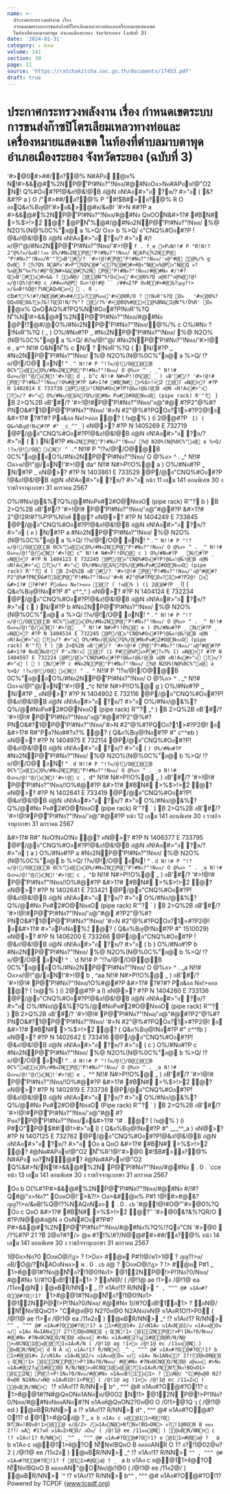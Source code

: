 ```yaml
---
name: >-
  ประกาศกระทรวงพลังงาน เรื่อง
  กำหนดเขตระบบการขนส่งก๊าซปิโตรเลียมเหลวทางท่อและเครื่องหมายแสดงเขต
  ในท้องที่ตำบลมาบตาพุด อำเภอเมืองระยอง จังหวัดระยอง (ฉบับที่ 3)
date: '2024-01-31'
category: ง พิเศษ
volume: 141
section: 30
page: 11
source: 'https://ratchakitcha.soc.go.th/documents/17453.pdf'
draft: true
---
```


# ประกาศกระทรวงพลังงาน เรื่อง กำหนดเขตระบบการขนส่งก๊าซปิโตรเลียมเหลวทางท่อและเครื่องหมายแสดงเขต ในท้องที่ตำบลมาบตาพุด อำเภอเมืองระยอง จังหวัดระยอง (ฉบับที่ 3)

'#>@0#>##/ล?@% N#APอ ํ@ห% N!#>&&@#%2NP@'ิP!#Nล?"!Nหล/#@#NอOล>Nค#APอห!@"O2 N! Q%#Oอ#?P!ํ@&ล!@&!@B อํ@N อN!Aอ#>"อ ?ห/? #>"อ ( &?&#?P a ) O /"#>##/ล?@% P "#!$B#>ล?@% R O ออQ&อ%Bญ@!'#>อ&>@#ค/&คB! '#>N ##?P a #>&&@#%2NP@'ิP!#Nล?"!Nหล/#@#Nอ QหOON&#>1?# #BN# >%$>!>2์ ํ@? @PN'็%@#/@#Nอ2NP@'ิP!#Nล?"!Nหล/ %@ N2O%(N@%0C%"์ล@ a %>Q/ Oล> b %>Q/ อ"CNQ%#Oอ#?P !ํ@&ล!@&!@B อํ@N อN!Aอ#>"อ ?ห/? #>"อ #/!ค/@!"@/#Nอ2NP@'ิP!#Nล?"!Nหล/'#>!@ `f . f_e >PลN!!# P "R!N!?2"@%?ค/&คB!!ลอ O%/#Nอ2NP@'ิP!#Nล?"!Nหล/ NAPอ%2NP@ 'ิP!#Nล?"!Nหล/R'"?อB'#์/? '#>!@!#P@'ิP!#Nล?"!Nหล/'ล@"#@ ํ@%/% g OหN ? %?Q% NAPอ'#>P"%์Q%@#'้อ?%@##>#ํ@อ"N@ห%@Pอ"N@Q อ?%อ@N'็%อ?%!#@"ON#>&&@#%2N P@'ิP!#Nล?"!Nหล/#@#Nอ #/!#?QอB'#์อ#>&& ? ลN@/ @ํ@N'็%!Oอออ'#>@0%?Q อ@0?"อํ@%@!@!ค/@!Q%!@!#@ c /##คห%@P Oล>!@!#@ `` /##ค2?P OหN#>#@&?ญญ?!> ค/&คB!%Qํ@!?%NAQอNล>  . 0 . `cb` #?!%!#?/N@@##>##/ล?@%ออ'#>@0R/O ? !NอR'%?Q Oอ _ '#>@0%?QQหOQO&?ค?&!?QO!N/?%"? @/?%'#>@0Q%#@>@%BN&1@N'็%!O%R' Oอ ` ํ@ห% QหOAQ%#?PQ%N!#Oอ#?P!NอR'%?Q N'็%N!#>&&@#%2NP@'ิP!#Nล?"!Nหล/#@#Nอ @P!?@#/@O%/#Nอ2NP@'ิP!#Nล?"!Nหล/ํ@%/% c O%/#Nอ ? !NอR'%?Q ( _ ) O%/#Nอ#?P _ #Nอ2NP@'ิP!#Nล?"!Nหล/ %@ N2O%(N@%0C%"์ล@ a %>Q/ #/!ค/@!"@/ #Nอ2NP@'ิP!#Nล?"!Nหล/'#>!@ e , a^^ N!!# O&NN'็% c N/ ? !NอR'%?Q (  ) N/#?P _ #Nอ2NP@'ิP!#Nล?"!Nหล/ %@ N2O%(N@%0C%"์ล@ a %>Q/ !?ค/@!/O@ อN! ^ . `^ N!!# P "!?ค/@!/O@@B 0C%"์ล@อO%/#Nอ2NP@'ิP!#Nล?"!Nหล/ O @%ล> ^ . _^ N!!# Oล>ค/@!"@/อN!'#>!@ d , b^c N!!# N#>P!!O%@ _ ) อB'#์/? '#>!@!# P@'ิP!#Nล?"!Nหล/!O%#@#?P &#>1?# #BN# >%$>!>2์ ํ@? คN@>? #?P N 1402814 E 733738 @P/@อ"CNQ%#Oอ#?P!ํ@&ล!@&!@B อํ@N อN!Aอ#>"อ ?ห/? #>"อ O%/#Nอ/@&%?Q%/@#Nอ Pค#2#O@NหลO (pipe rack) R'"? ` ) B 2>Q%2B อB'#์/? '#>!@!#P@'ิP!#Nล?"!Nหล/'ล@"#@ #?P2"@%#?PNO&#?1@P@'ิP!#Nล?"!Nหล/ '#>N #2"@%#?PQOล?1>#?P2@!อ &#>1?# ?#?#? Pล&อล Nค!>คอล ํ@? ( !ห@% ) (ì 2@@#?P ` î) ( Q&อ%Bญ@!Nล#?P #" _c_^^_` ) คN@>? #?P N 1405269 E 732719 @P/@อ"CNQ%#Oอ#?P!ํ@&ล!@&!@B อํ@N อN!Aอ#>"อ ?ห/? #>"อ (  ) N/#?P ` #Nอ2NP@'ิP!#Nล?"!Nหล/ %@ N2O%(N@%0C%"์ล@ a %>Q/ !?ค/@!/O@ อN! ^ . `^ N!!# P "!?ค/@!/O@@B 0C%"์ล@อO%/#Nอ2NP@'ิP!#Nล?"!Nหล/ O @%ล> ^ . _^ N!!# Oล>ค/@!"@/อN!'#>!@ da^ N!!# N#>P!!O%@ a ) O%/#Nอ#?P _ N/#?P _ คN@>? #?P N 1403861 E 733529 @P/@อ"CNQ%#Oอ#?P !ํ@&ล!@&!@B อํ@N อN!Aอ#>"อ ?ห/? #>"อ หน้า 11 เลม 141 ตอนพิเศษ 30 ง ราชกิจจานุเบกษา 31 มกราคม 2567

O%/#Nอ/@&%?Q%/@#NอPค#2#O@NหลO (pipe rack) R'"? b ) B 2>Q%2B อB'#์/? '#>!@!# P@'ิP!#Nล?"!Nหล/'ล@"#@#?P &#>1?# 2"@!2R!#?%P!P%N!อ#์ ํ@? คN@>? #?P N 1404249 E 733845 @P/@อ"CNQ%#Oอ#?P!ํ@&ล!@&!@B อํ@N อN!Aอ#>"อ ?ห/? #>"อ ( ค ) N/#?P a #Nอ2NP@'ิP!#Nล?"!Nหล/ %@ N2O%(N@%0C%"์ล@ a %>Q/ !?ค/@!/O@ อN! ^ . `^ N!!# P "!?ค/@!/O@@B 0C%"์ล@อO%/#Nอ2NP@'ิP!#Nล?"!Nหล/ O @%ล> ^ . _^ N!!# Oล>ค/@!"@/อN!'#>!@ c^ N!!# N#>P!!O%@ c ) O%/#Nอ#?P _ N/#?P _ คN@>? #?P N 1404123 E 732245 @P/@อ"CNQ%#Oอ#?P!ํ@&ล!@&!@B อํ@N อN!Aอ#>"อ ?ห/? #>"อ O%/#Nอ/@&%?Q%/@#NอPค#2#O@NหลO (pipe rack) R'"? d ) B 2>Q%2B อB'#์/? '#>!@!# P@'ิP!#Nล?"!Nหล/'ล@"#@#?P2"@%#?PNO&#?1@P@'ิP!#Nล?"!Nหล/'#>N #2"@%#?PQOล?1>#?P2@! อ &#>1?# ?#?#? Pล&อล Nค!>คอล ํ@? ( !ห@% ) (ì 2@@#?P _` î) ( Q&อ%Bญ@!Nล#?P #" _c_^^_^ ) คN@>? #?P N 1404124 E 732234 @P/@อ"CNQ%#Oอ#?P!ํ@&ล!@&!@B อํ@N อN!Aอ#>"อ ?ห/? #>"อ (  ) N/#?P b #Nอ2NP@'ิP!#Nล?"!Nหล/ %@ N2O%(N@%0C%"์ล@ a %>Q/ !?ค/@!/O@ อN! ^ . `^ N!!# P "!?ค/@!/O@@B 0C%"์ล@อO%/#Nอ2NP@'ิP!#Nล?"!Nหล/ O @%ล> ^ . _^ N!!# Oล>ค/@!"@/อN!'#>!@ __^ N!!# N#>P!!O%@ e ) O%/#Nอ#?P _ N/#?P _ คN@>? #?P N 1404534 E 732245 @P/@อ"CNQ%#Oอ#?P!ํ@&ล!@&!@B อํ@N อN!Aอ#>"อ ?ห/? #>"อ O%/#Nอ/@&%?Q%/@#NอPค#2#O@NหลO (pipe rack) R'"? f ) B 2>Q%2B อB'#์/? '#>!@!# P@'ิP!#Nล?"!Nหล/'ล@"#@#?P &#>1?# NอONอO!? P'ล?N!อ2์ ํ@? (ì P#@%Pล>P#?ล?% î) คN@>? #?P N 1404597 E 732224 @P/@อ"CNQ%#Oอ#?P!ํ@&ล!@&!@B อํ@N อN!Aอ#>"อ ?ห/? #>"อ (  ) N/#?P c #Nอ2NP@'ิP!#Nล?"!Nหล/ %@ N2O%(N@%0C%"์ล@ a %>Q/ !?ค/@!/O@ อN! ^ . `^ N!!# P "!?ค/@!/O@@B 0C%"์ล@อO%/#Nอ2NP@'ิP!#Nล?"!Nหล/ O @%ล> ^ . _^ N!!# Oล>ค/@!"@/อN!'#>!@ _^c N!!# N#>P!!O%@ g ) O%/#Nอ#?P _ N/#?P _ คN@>? #?P N 1404902 E 732116 @P/@อ"CNQ%#Oอ#?P!ํ@&ล!@&!@B อํ@N อN!Aอ#>"อ ?ห/? #>"อ O%/#Nอ/@&%?Q%/@#NอPค#2#O@NหลO (pipe rack) R'"? _^ ) B 2>Q%2B อB'#์/? '#>!@!# P@'ิP!#Nล?"!Nหล/'ล@"#@#?P2"@%#?PNO&#?1@P@'ิP!#Nล?"!Nหล/'#>N #2"@%#?PQOล?1>#?P2@! อ &#>1?# R#"Pล?Nอ##?ล?% ํ@? ( Q&อ%Bญ@!Nล#?P #" _c_^^eb ) คN@>? #?P N 1404975 E 732114 @P/@อ"CNQ%#Oอ#?P!ํ@&ล!@&!@B อํ@N อN!Aอ#>"อ ?ห/? #>"อ ( ` ) O%/#Nอ#?P ` #Nอ2NP@'ิP!#Nล?"!Nหล/ %@ N2O%(N@%0C%"์ล@ b %>Q/ !?ค/@!/O@ อN! ^ . `d N!!# P "!?ค/@!/O@@B 0C%"์ล@อO%/#Nอ2NP@'ิP!#Nล?"!Nหล/ O @%ล> ^ . _a N!!# Oล>ค/@!"@/อN!'#>!@ c , `d^ N!!# N#>P!!O%@ _ ) อB'#์/? '#>!@!# P@'ิP!#Nล?"!Nหล/!O%#@#?P &#>1?# #BN# >%$>!>2์ ํ@? คN@>? #?P N 1402641 E 733419 @P/@อ"CNQ%#Oอ#?P!ํ@&ล!@&!@B อํ@N อN!Aอ#>"อ ?ห/? #>"อ O%/#Nอ/@&%?Q%/@#Nอ Pค#2#O@NหลO (pipe rack) R'"? ` ) B 2>Q%2B อB'#์/? '#>!@!#P@'ิP!#Nล?"!Nหล/'ล@"#@#?P หน้า 12 เลม 141 ตอนพิเศษ 30 ง ราชกิจจานุเบกษา 31 มกราคม 2567

&#>1?# R#" NอO!NอO!Nอ ํ@? คN@>? #?P N 1406377 E 733795 @P/@อ"CNQ%#Oอ#?P!ํ@&ล!@&!@B อํ@N อN!Aอ#>"อ ?ห/? #>"อ ( a ) O%/#Nอ#?P a #Nอ2NP@'ิP!#Nล?"!Nหล/ %@ N2O%(N@%0C%"์ล@ b %>Q/ !?ค/@!/O@ อN! ^ . `d N!!# P "!?ค/@!/O@@B 0C%"์ล@อO%/#Nอ2NP@'ิP!#Nล?"!Nหล/ O @%ล> ^ . _a N!!# Oล>ค/@!"@/อN!'#>!@ c , ^`b N!!# N#>P!!O%@ _ ) อB'#์/? '#>!@!# P@'ิP!#Nล?"!Nหล/!O%#@#?P &#>1?# #BN# >%$>!>2์ ํ@? คN@>? #?P N 1402641 E 733421 @P/@อ"CNQ%#Oอ#?P!ํ@&ล!@&!@B อํ@N อN!Aอ#>"อ ?ห/? #>"อ O%/#Nอ/@&%?Q%/@#Nอ Pค#2#O@NหลO (pipe rack) R'"? ` ) B 2>Q%2B อB'#์/? '#>!@!#P@'ิP!#Nล?"!Nหล/'ล@"#@ #?P2"@%#?PNO&#?1@P@'ิP!#Nล?"!Nหล/ '#>N #2"@%#?PQOล?1>#?P2@! อ&#>1?# #>"อPอNลิ%2์ ํ@? ( Q&อ%Bญ@!Nล#?P #" 1510029) คN@>? #?P N 1406200 E 733266 @P/@อ"CNQ%#Oอ#?P !ํ@&ล!@&!@B อํ@N อN!Aอ#>"อ ?ห/? #>"อ ( b ) O%/#Nอ#?P b #Nอ2NP@'ิP!#Nล?"!Nหล/ %@ N2O%(N@%0C%"์ล@ b %>Q/ !?ค/@!/O@ อN! ^ . `d N!!# P "!?ค/@!/O@@B 0C%"์ล@อO%/#Nอ2NP@'ิP!#Nล?"!Nหล/ O @%ล> ^ . _a N!!# Oล>ค/@!"@/อN!'#>!@ b , ^aa N!!# N#>P!!O%@ _ ) อB'#์/? '#>!@!# P@'ิP!#Nล?"!Nหล/!O%#@#?P &#>1?# ?#?#? Pล&อล Nค!>คอล ํ@? ( !ห@% ) (ì 2@@#?P a î) คN@>? #?P N 1404260 E 733136 @P/@อ"CNQ%#Oอ#?P!ํ@&ล!@&!@B อํ@N อN!Aอ#>"อ ?ห/? #>"อ O%/#Nอ/@&%?Q%/@#NอPค#2#O@NหลO (pipe rack) R'"? ` ) B 2>Q%2B อB'#์/? '#>!@!# P@'ิP!#Nล?"!Nหล/'ล@"#@#?P2"@%#?PNO&#?1@P@'ิP!#Nล?"!Nหล/ '#>N #2"@%#?PQOล?1>#?P2@! อ &#>1?# #BN# >%$>!>2์ ํ@? ( Q&อ%Bญ@!Nล#?P #" _c_^^fb ) คN@>? #?P N 1402642 E 733416 @P/@อ"CNQ%#Oอ#?P!ํ@&ล!@&!@B อํ@N อN!Aอ#>"อ ?ห/? #>"อ ( c ) O%/#Nอ#?P c #Nอ2NP@'ิP!#Nล?"!Nหล/ %@ N2O%(N@%0C%"์ล@ b %>Q/ !?ค/@!/O@ อN! ^ . `d N!!# P "!?ค/@!/O@@B 0C%"์ล@อO%/#Nอ2NP@'ิP!#Nล?"!Nหล/ O @%ล> ^ . _a N!!# Oล>ค/@!"@/อN!'#>!@ e , `^^ N!!# N#>P!!O%@ _ ) อB'#์/? '#>!@!# P@'ิP!#Nล?"!Nหล/!O%#@#?P &#>1?# #BN# >%$>!>2์ ํ@? คN@>? #?P N 1402819 E 733738 @P/@อ"CNQ%#Oอ#?P!ํ@&ล!@&!@B อํ@N อN!Aอ#>"อ ?ห/? #>"อ O%/#Nอ/@&%?Q%/@#Nอ Pค#2#O@NหลO (Pipe rack) R'"? ` ) B 2>Q%2B อB'#์/? '#>!@!#P@'ิP!#Nล?"!Nหล/'ล@"#@ #?Pคล?P@'ิP!#Nล?"!Nหล/อ&#>1?# '!# . ํ@? ( !ห@% ) (ì P#O"P@$##!@!>#>"อ î) ( Q&อ%Bญ@!Nล#?P #" ___^^_a ) คN@>? #?P N 1407125 E 732762 @P/@อ"CNQ%#Oอ#?P!ํ@&ล!@&!@B อํ@N อN!Aอ#>"อ ?ห/? #>"อ Oอ a QหO &#>1?# #BN# >%$>!>2์ ํ@? #ํ@Nค#APอห!@"O2 N'็%R'!@!'#>@0 #!$B#>ล?@% N#APอ หล?N์@#? #ํ@Nค#APอห!@"O2 Q%&#>N/N!#>&&@#%2N P@'ิP!#Nล?"!Nหล/#@#Nอ  . 0 . `cce หน้า 13 เลม 141 ตอนพิเศษ 30 ง ราชกิจจานุเบกษา 31 มกราคม 2567

Oอ b O(%#?P#>&&@#%2NP@'ิP!#Nล?"!Nหล/#@#Nอ #/!#?Q#@"ล>Nอ?" OอหO@!'>&?!> Oล>&#ํ@ห% P#1 !@!#>#@&?ญญ?!>ค/&คB!%Qํ@!?%NAQอNล>  . 0 . `cb` '#@!@!#O@"'#>@0%?Q Oอ c QหO &#>1?# #BN# >%$>!>2์ ํ@? 'ิ '#>@0&?&%?QR/O  #?P/N@@#อํ@N อ OหN#Oอ#?P#?P#>&&@#%2NP@'ิP!#Nล?"!Nหล/#@#Nอ%?Q%!?Qอ"CN '#>@0  /?%#?P 21 $?%/@ค!  . 0 . `cd 6 ?#>?%$B์ 2@ล?#?/> @ค #?!%!#?/N@@##>##/ล?@% หน้า 14 เลม 141 ตอนพิเศษ 30 ง ราชกิจจานุเบกษา 31 มกราคม 2567

1@0ล>Nอ?0 OอหO@/!ฏ> ? !>Oล> #ํ@ห P#1!@/พ1>1@ ? ญญ?!>ค/ คB/Oํ@/?NAOอNพล> พ . 0 . `cb` ลํ@ ? OอหO@/!ฏ> ? !> #ํ@ห P#1 _ 1>#ํ@@1#?Nอ@N!็อ?!1@0!Nอ1> @12NP@!>P!1Nล?0/Nหล/ #@#Nอ 1//#?OอB!1์อ1> ? ลN@/ ( /@!1@ ae !1>อ /@!1@ ea /11คห@N ) ํ@คBR/NN> _ !? ห1Aอ!1? R/NN> `^ , ^^^ @# ห1Aอ#?Oํ@#?O!1? ` 1>#ํ@@1#?Nอ@N!็อ?!1@0!Nอ1> @12NP@!>P!1Nล?0/Nหล/ #@#Nอ 1//#?OอB!1์อ1> ? ลN@/ N!็Nห!BQหO1> "C#ํ@ล@0 N2?0ห@0 N2ANอ/คN@ ห1AอR1O!1>P0์ ( /@!1@ ae !1>อ /@!1@ ea /11ค2อ ) ํ@คBR/NN> _^ !? ห1Aอ!1? R/NN> `^^ , ^^^ @# ห1Aอ#?Oํ@#?O!1? a 1>#ํ@@1#อ 2/อN1Aอ ห1AอN@2/อ ห1Aอล@Oห อ/ ห1Aอ Nค1ANอ? 2?!/์Oํ@อ0N@Q ๆ QN!1> @12NP@!>P!1Nล?0/Nหล/ #@#Nอ #?Nอ0CNQO/NOํ@ ลํ@คลอ #>Nล ห1Aอ#@2?ญ1#@Oํ@R/N/N@ >อ0CNQ1@อ@@?1ห1AอR/N ( /@!1@ ag !1>อ /@!1@ ec /11คห@N ) ํ@คBR/NN> d N A อ ห1Aอ!1? R/NN> _^ , ^^^ @# ห1Aอ#?Oํ@#?O!1? b 1>#ํ@@1#อ 2/อN1Aอ ห1AอN@2/อ ห1Aอล@Oห อ/ ห1Aอ Nค1ANอ? 2?!/์Oํ@อ0N@Q ๆ QN!1> @12NP@!>P!1Nล?0/Nหล/ #@#Nอ #?Nอ0CNQO/NOํ@ ลํ@คลอ #>Nล ห1Aอ#@2?ญ1#@Oํ@ R/N/N@>อ0CNQ1@อ@@?1ห1AอR/NN!็Nห!BQหO1> @12N P@!>P!1Nล?0/Nหล/#@#Nอ ห1AออB!1์อ1> ? ลN@/ "C#ํ@ล@0 N2?0ห@0 N2ANอ/คN@ ห1AอR1O!1>P0์ ( /@!1@ ag !1>อ /@!1@ ec /11ค2อ ) ํ@คBR/NN> ` !? ห1Aอ!1? R/NN> b^ , ^^^ @# ห1Aอ#?Oํ@#?O!1? c 1>#ํ@@1#?N#ํ@QหONค1ANอห/@0O2 N!1> @12N P@!>P!1Nล?0/Nหล/#@#NอNคลANอ#?N ห1Aอ#ํ@QหON2?0ห@0 O /0!1>@1Q ๆ ( /@!1@ ed ) ํ@คBR/NN> a !? ห1Aอ!1? R/NN> d^ , ^^^ @# ห1Aอ#?Oํ@#?O!1? d @11>#ํ@Qลํ@ ? _ ` a b ห1Aอ c ห@@11>#ํ@?O N!็Nห!BQหO!1>@@ ค/@/2> /ห1AอN@>N!็Nห!BQหON> อ?!1@0ON B คคล 2?!/์ พA #1?พ0์ ห1Aอ2>NO/ ลOอ/ ( /@!1@ ee /11คห@N ) ํ@คBR/NN> c !? ห1Aอ!1? R/NN> _^^ , ^^^ @# ห1Aอ#?Oํ@#?O!1? e @11>#ํ@Qลํ@ ? _ ` a b ห1Aอ c ห@@11>#ํ@?O N!็Nห!BQหO B คคลอANR O 1? อ?!1@02@ห?2 ( /@!1@ ee /11ค2อ ) ํ@คBR/NN> _^ !? ห1Aอ!1? R/NN> `^^ , ^^^ @# ห1Aอ#?Oํ@#?O!1? f @11>#ํ@Qลํ@ ? _ ` a b ห1Aอ c ห@@11>#ํ@?O N!็Nห!BQหO B คคลอAN"@ONค/@/!@0 ( /@!1@ ee /11ค2@/ ) ํ@คBR/NN> `^ !? ห1Aอ!1? R/NN> b^^ , ^^^ @# ห1Aอ#?Oํ@#?O!1? Powered by TCPDF (www.tcpdf.org)
